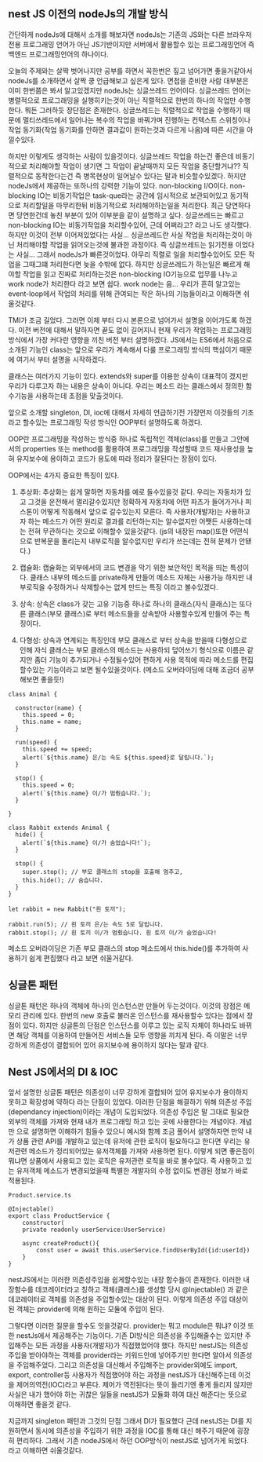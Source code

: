 ## nest JS 이전의 nodeJs의 개발 방식
간단하게 nodeJs에 대해서 소개를 해보자면 nodeJs는 기존의 JS와는 다른 브라우저 전용 프로그래밍 언어가 아닌 JS기반이지만 서버에서 활용할수 있는 프로그래밍언어 즉 백엔드 프로그래밍언어의 하나이다. 

오늘의 주제와는 살짝 벗어나지만 공부를 하면서 꼭한번은 짚고 넘어가면 좋을거같아서 nodeJs를 소개하면서 살짝 쿵 언급해보고 싶은게 있다. 면접을 준비한 사람 대부분은 이미 한번쯤은 봐서 알고있겠지만 nodeJs는 싱글쓰레드 언어이다. 싱글쓰레드 언어는 병렬적으로 프로그래밍을 실행히키는것이 아닌 직렬적으로 한번의 하나의 작업만 수행한다. 뭐든 그러하듯 장단점은 존재한다. 싱글쓰레드는 직렬적으로 작업을 수행하기 때문에 멀티쓰레드에서 일어나는 복수의 작업을 바꿔가며 진행하는 컨텍스트 스위칭이나 작업 동기화(작업 동기화를 안하면 결과값이 원하는것과 다르게 나옴)에 따른 시간을 아낄수있다. 

하지만 이렇게도 생각하는 사람이 있을것이다. 싱글쓰레드 작업을 하는건 좋은데 비동기적으로 처리해야할 작업이 생기면 그 작업이 끝날때까지 모든 작업을 중단할거냐?? 직렬적으로 동작한다는건 즉 병목현상이 일어날수 있다는 말과 비슷할수있겠다. 하지만 nodeJs에서 제공하는 또하나의 강력한 기능이 있다. non-blocking I/O이다. non-blocking IO는 비동기작업은 task-que라는 공간에 임시적으로 보관되어있고 동기적으로 처리할일을 마무리한뒤 비동기적으로 처리해야하는일을 처리한다. 최근 당연하다면 당연한건데 놓친 부분이 있어 이부분을 같이 설명하고 싶다. 싱글쓰레드는 빠르고 non-blocking IO는 비동기작업을 처리할수있어, 근데 어쩌라고? 라고 나도 생각했다. 하지만 이것이 전부 이어져있었다는 사실... 싱글쓰레드란 사실 작업을 처리하는것이 아닌 처리해야할 작업을 읽어오는것에 불과한 과정이다. 즉 싱글쓰레드는 읽기전용 이었다는 사실... 그래서 nodeJs가 빠른것이었다. 아무리 직렬로 일을 처리할수있어도 모든 작업을 그때그떄 처리한다면 늦을 수밖에 없다. 하지만 싱글쓰레드가 하는일은 빠르게 해야할 작업을 읽고 진짜로 처리하는것은 non-blocking IO기능으로 업무를 나누고 work node가 처리한다 라고 보면 쉽다. work node는 음... 우리가 흔히 알고있는 event-loop에서 작업의 처리를 위해 관여되는 작은 하나의 기능들이라고 이해하면 쉬울것같다.

TMI가 조금 길었다. 그러면 이제 부터 다시 본론으로 넘어가서 설명을 이어가도록 하겠다. 이전 버전에 대해서 말하자면 끝도 없이 길어지니 현재 우리가 작업하는 프로그래밍 방식에서 가장 커다란 영향을 끼친 버전 부터 설명하겠다. JS에서는 ES6에서 처음으로 소개된 기능인 class는 앞으로 우리가 계속해서 다룰 프로그래밍 방식의 핵심이기 때문에 여기서 부터 설명을 시작하겠다. 

클래스는 여러가지 기능이 있다. extends와 super를 이용한 상속이 대표적이 겠지만 우리가 다루고자 하는 내용은 상속이 아니다. 우리는 메소드 라는 클래스에서 정의한 함수기능을 사용하는데 초점을 맞출것이다.

앞으로 소개할 singleton, DI, ioc에 대해서 자세히 언급하기전 가장먼저 이것들의 기초라고 할수있는 프로그래밍 작성 방식인 OOP부터 설명하도록 하겠다.

OOP란 프로그래밍을 작성하는 방식중 하나로 독립적인 객체(class)를 만들고 그안에서의 properties 또는 method를 활용하여 프로그래밍을 작성할때 코드 재사용성을 높혀 유지보수에 용이하고 코드가 용도에 따라 정리가 잘된다는 장점이 있다.

OOP에서는 4가지 중요한 특징이 있다.
1. 추상화: 추상화는 쉽게 말하면 자동차를 예로 들수있을것 같다. 우리는 자동차가 있고 그것을 운전해서 멀리갈수있지만 정확하게 자동차에 어떤 파츠가 들어가거나 피스톤이 어떻게 작동해서 앞으로 갈수있는지 모른다. 즉 사용자(개발자)는 사용하고자 하는 메소드가 어떤 원리로 결과를 리턴하는지는 알수없지만 어쨋든 사용하는데는 전혀 무관하다는 것으로 이해할수 있을것같다. (js의 내장된 map()또한 어떤식으로 반복문을 돌리는지 내부로직을 알수없지만 우리가 쓰는데는 전혀 문제가 안됀다.)

2. 캡슐화: 캡슐화는 외부에서의 코드 변경을 막기 위한 보안적인 목적을 띄는 특성이다. 클래스 내부의 메소드를 private하게 만들어 메소드 자체는 사용가능 하지만 내부로직을 수정하거나 삭제할수는 없게 만드는 특징 이라고 볼수있겠다.

3. 상속: 상속은 class가 갖는 고유 기능중 하나로 하나의 클래스(자식 클래스)는 또다른 클래스(부모 클래스)로 부터 메소드들을 상속받아 사용할수있게 만들어 주는 특징이다.

4. 다형성: 상속과 연계되는 특징인데 부모 클래스로 부터 상속을 받을때 다형성으로 인해 자식 클래스는 부모 클래스의 메소드는 사용하되 덮어쓰기 형식으로 이름은 같지만 좀더 기능이 추가되거나 수정될수있어 편하게 사용 목적에 따라 메소드를 편집할수있는 기능이라고 보면 될수있을것이다. (메소드 오버라이딩에 대해 조금더 공부해보면 좋을듯!)

```
class Animal {

  constructor(name) {
    this.speed = 0;
    this.name = name;
  }

  run(speed) {
    this.speed += speed;
    alert(`${this.name} 은/는 속도 ${this.speed}로 달립니다.`);
  }

  stop() {
    this.speed = 0;
    alert(`${this.name} 이/가 멈췄습니다.`);
  }

}

class Rabbit extends Animal {
  hide() {
    alert(`${this.name} 이/가 숨었습니다!`);
  }

  stop() {
    super.stop(); // 부모 클래스의 stop을 호출해 멈추고,
    this.hide(); // 숨습니다.
  }
}

let rabbit = new Rabbit("흰 토끼");

rabbit.run(5); // 흰 토끼 은/는 속도 5로 달립니다.
rabbit.stop(); // 흰 토끼 이/가 멈췄습니다. 흰 토끼 이/가 숨었습니다!

```
메소드 오버라이딩은 기존 부모 클래스의 stop 메소드에서 this.hide()를 추가하여 사용하기 쉽게 편집했다 라고 보면 쉬울거같다.

## 싱글톤 패턴
싱글톤 패턴은 하나의 객체에 하나의 인스턴스만 만들어 두는것이다. 이것의 장점은 메모리 관리에 있다. 한번의 new 호출로 불러온 인스턴스를 재사용할수 있다는 점에서 장점이 있다. 하지만 싱글톤의 단점은 인스턴스를 이루고 있는 로직 자체이 하나라도 바뀌면 해당 객체를 이용하여 만들어진 서비스들 모두 영향을 끼치게 된다. 즉 이말은 너무 강하게 의존성이 결합되어 있어 유지보수에 용이하지 않다는 말과 같다.

## Nest JS에서의 DI & IOC
앞서 설명한 싱글톤 패턴은 의존성이 너무 강하게 결합되어 있어 유지보수가 용이하지 못하고 확장성에 약하다 라는 단점이 있었다. 이러한 단점을 해결하기 위해 의존성 주입(dependancy injection)이라는 개념이 도입되었다. 의존성 주입은 말 그대로 필요한 외부의 객체를 가져와 현재 내가 프로그래밍 하고 있는 곳에 사용한다는 개념이다. 개념만 으로 설명하면 이해하기 힘들수 있으니 예시와 함께 조금 풀어서 설명하자면 만약 내가 상품 관련 API를 개발하고 있는데 유저에 관한 로직이 필요하다고 한다면 우리는 유저관련 메소드가 정리되어있는 유저객체를 가져와 사용하면 된다. 이렇게 되면 좋은점이 뭐냐면 상품에서 사용되고 있는 로직은 유저관련 로직을 바로 볼수있다. 즉 사용하고 있는 유저객체 메소드가 변경되었을때 특별한 개발자의 수정 없이도 변경된 정보가 바로 적용된다. 

```
Product.service.ts

@Injectable()
export class ProductService {
	constructor(
	private readonly userService:UserService)

	async createProduct(){
		const user = await this.userService.findUserById({id:userId})
	}
}
```

nestJS에서는 이러한 의존성주입을 쉽게할수있는 내장 함수들이 존재한다. 이러한 내장함수를 데코레이터라고 칭하고 객체(클래스)를 생성할 당시 @Injectable() 과 같은 데코레이터로 객체를 의존성을 주입할수있는 대상이 된다. 이렇게 의존성 주입 대상이 된 객체는 provider에 의해 원하는 모듈에 주입이 된다. 

그렇다면 이러한 질문을 할수도 잇을것같다. provider는 뭐고 module은 뭐냐?  이것 또한 nestJs에서 제공해주는 기능이다. 기존 DI방식은 의존성을 주입해줄수는 있지만 주입해주는 모든 과정을 사용자(개발자)가 직접했었어야 했다. 하지만 nestJS는 의존성 주입을 받아야하는 객체를 provider라는 키워드안에 넣어주기만 한다면 알아서 의존성을 주입해주었다. 그리고 의존성을 대신해서 주입해주는 provider외에도 import, export, controller등  사용자가 직접했어야 하는 과정을 nestJS가 대신해주는데 이것을 제어의역전(IOC)라고 부른다. 제어가 역전된다는 뜻이 들리기엔 좋게 들리지 않지만 사실은 내가 했어야 하는 귀찮은 일들을 nestJS가 모듈화 하여 대신 해준다는 뜻으로 이해하면 좋을것 같다.

지금까지 singleton 패턴과 그것의 단점 그래서 DI가 필요했다 근데 nestJS는 DI를 지원하면서 동시에 의존성을 주입하기 위한 과정을 IOC를 통해 대신 해주기 때문에 굉장히 편리하다. 그래서 기존 nodeJS에서 하던 OOP방식이 nestJS로 넘어가게 되었다. 라고 이해하면 쉬울것같다. 


